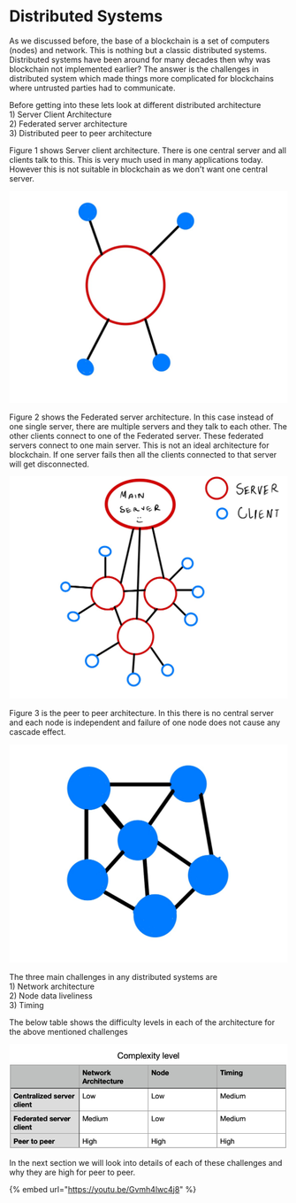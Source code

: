 # Distributed Systems

As we discussed before, the base of a blockchain is a set of computers (nodes) and network. This is nothing but a classic distributed systems. Distributed systems have been around for many decades then why was blockchain not implemented earlier? The answer is the challenges in distributed system which made things more complicated for blockchains where untrusted parties had to communicate.

Before getting into these lets look at different distributed architecture\
1\) Server Client Architecture\
2\) Federated server architecture\
3\) Distributed peer to peer architecture

Figure 1 shows Server client architecture. There is one central server and all clients talk to this. This is very much used in many applications today. However this is not suitable in blockchain as we don't want one central server.&#x20;



![Classic Client Server](<.gitbook/assets/image (8).png>)

Figure 2 shows the Federated server architecture. In this case instead of one single server, there are multiple servers and they talk to each other. The other clients connect to one of the Federated server. These federated servers connect to one main server. This is not an ideal architecture for blockchain. If one server fails then all the clients connected to that server will get disconnected.&#x20;

![](<.gitbook/assets/image (16).png>)

Figure 3 is the peer to peer architecture. In this there is no central server and each node is independent and failure of one node does not cause any cascade effect.

![Peer to peer](<.gitbook/assets/image (10).png>)

The three main challenges in any distributed systems are \
1\) Network architecture\
2\) Node data liveliness\
3\) Timing

The below table shows the difficulty levels in each of the architecture for the above mentioned challenges

![](<.gitbook/assets/image (5).png>)

In the next section we will look into details of each of these challenges and why they are high for peer to peer.

{% embed url="https://youtu.be/Gvmh4lwc4j8" %}

